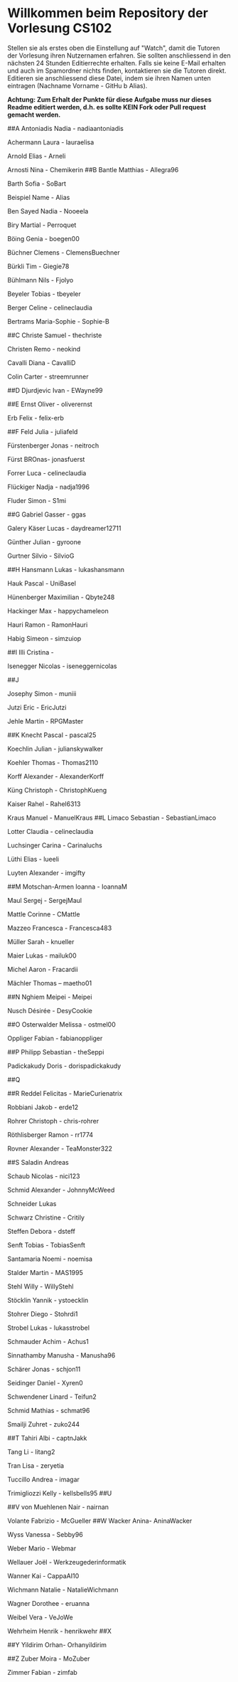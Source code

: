 # Willkommen beim Repository der Vorlesung CS102

Stellen sie als erstes oben die Einstellung auf "Watch", damit die Tutoren der Vorlesung ihren Nutzernamen erfahren. Sie sollten anschliessend in den nächsten 24 Stunden Editierrechte erhalten. Falls sie keine E-Mail erhalten und auch im Spamordner nichts finden, kontaktieren sie die Tutoren direkt.
Editieren sie anschliessend diese Datei, indem sie ihren Namen unten eintragen (Nachname Vorname - GitHu
b Alias).

**Achtung: Zum Erhalt der Punkte für diese Aufgabe muss nur dieses Readme editiert werden, d.h. es sollte KEIN Fork oder Pull request gemacht werden.**

##A
Antoniadis Nadia - nadiaantoniadis

Achermann Laura - lauraelisa

Arnold Elias - Arneli

Arnosti Nina - Chemikerin
##B
Bantle Matthias - Allegra96

Barth Sofia - SoBart

Beispiel Name - Alias

Ben Sayed Nadia - Nooeela

Biry Martial - Perroquet

Böing Genia - boegen00

Büchner Clemens - ClemensBuechner

Bürkli Tim - Giegie78

Bühlmann Nils - Fjolyo

Beyeler Tobias - tbeyeler

Berger Celine - celineclaudia

Bertrams Maria-Sophie - Sophie-B

##C
Christe Samuel - thechriste

Christen Remo - neokind

Cavalli Diana - CavalliD

Colin Carter - streemrunner

##D
Djurdjevic Ivan - EWayne99

##E
Ernst Oliver - oliverernst

Erb Felix - felix-erb

##F
Feld Julia - juliafeld

Fürstenberger Jonas - neitroch

Fürst BROnas- jonasfuerst

Forrer Luca - celineclaudia

Flückiger Nadja - nadja1996

Fluder Simon - S1mi

##G 
Gabriel Gasser - ggas

Galery Käser Lucas - daydreamer12711

Günther Julian - gyroone

Gurtner Silvio - SilvioG

##H
Hansmann Lukas - lukashansmann

Hauk Pascal - UniBasel

Hünenberger Maximilian - Qbyte248

Hackinger Max - happychameleon

Hauri Ramon - RamonHauri

Habig Simeon - simzuiop

##I
Illi Cristina - 

Isenegger Nicolas - iseneggernicolas

##J

Josephy Simon - muniii

Jutzi Eric - EricJutzi

Jehle Martin - RPGMaster


##K
Knecht Pascal - pascal25

Koechlin Julian - julianskywalker

Koehler Thomas - Thomas2110

Korff Alexander - AlexanderKorff

Küng Christoph - ChristophKueng

Kaiser Rahel - Rahel6313

Kraus Manuel - ManuelKraus
##L
Limaco Sebastian - SebastianLimaco

Lotter Claudia - celineclaudia

Luchsinger Carina - Carinaluchs

Lüthi Elias - lueeli

Luyten Alexander - imgifty

##M
Motschan-Armen Ioanna - IoannaM

Maul Sergej - SergejMaul

Mattle Corinne - CMattle

Mazzeo Francesca - Francesca483 

Müller Sarah - knueller 

Maier Lukas - mailuk00

Michel Aaron - Fracardii

Mächler Thomas – maetho01

##N
Nghiem Meipei - Meipei

Nusch Désirée - DesyCookie

##O
Osterwalder Melissa - ostmel00

Oppliger Fabian - fabianoppliger

##P
Philipp Sebastian - theSeppi

Padickakudy Doris - dorispadickakudy

##Q

##R
Reddel Felicitas - MarieCurienatrix

Robbiani Jakob - erde12

Rohrer Christoph - chris-rohrer

Röthlisberger Ramon - rr1774

Rovner Alexander - TeaMonster322

##S
Saladin Andreas

Schaub Nicolas - nici123

Schmid Alexander - JohnnyMcWeed

Schneider Lukas

Schwarz Christine - Critily

Steffen Debora - dsteff

Senft Tobias - TobiasSenft

Santamaria Noemi - noemisa

Stalder Martin - MAS1995

Stehl Willy - WillyStehl

Stöcklin Yannik - ystoecklin

Stohrer Diego - Stohrdi1

Strobel Lukas - lukasstrobel

Schmauder Achim - Achus1

Sinnathamby Manusha - Manusha96

Schärer Jonas - schjon11

Seidinger Daniel - Xyren0

Schwendener Linard - Teifun2

Schmid Mathias - schmat96

Smailji Zuhret - zuko244

##T
Tahiri Albi - captnJakk

Tang Li - litang2

Tran Lisa - zeryetia

Tuccillo Andrea - imagar

Trimigliozzi Kelly - kellsbells95
##U

##V
von Muehlenen Nair - nairnan

Volante Fabrizio - McGueller
##W
Wacker Anina- AninaWacker

Wyss Vanessa - Sebby96

Weber Mario - Webmar

Wellauer Joël - Werkzeugederinformatik

Wanner Kai - CappaAI10

Wichmann Natalie - NatalieWichmann

Wagner Dorothee - eruanna

Weibel Vera - VeJoWe

Wehrheim Henrik - henrikwehr
##X

##Y
Yildirim Orhan- Orhanyildirim


##Z
Zuber Moira - MoZuber

Zimmer Fabian - zimfab

